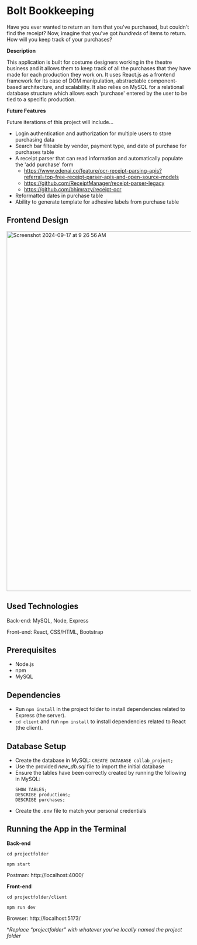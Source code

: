 
# Bolt Bookkeeping

Have you ever wanted to return an item that you've purchased, but couldn't find the receipt? Now, imagine that you've got _hundreds_ of items to return. How will you keep track of your purchases?

**Description**

This application is built for costume designers working in the theatre business and it allows them to keep track of all the purchases that they have made for each production they work on.
It uses React.js as a frontend framework for its ease of DOM manipulation, abstractable component-based architecture, and scalability.
It also relies on MySQL for a relational database structure which allows each 'purchase' entered by the user to be tied to a specific production.


**Future Features**

Future iterations of this project will include...
- Login authentication and authorization for multiple users to store purchasing data
- Search bar filteable by vender, payment type, and date of purchase for purchases table
- A receipt parser that can read information and automatically populate the 'add purchase' form
  - https://www.edenai.co/feature/ocr-receipt-parsing-apis?referral=top-free-receipt-parser-apis-and-open-source-models
  - https://github.com/ReceiptManager/receipt-parser-legacy
  - https://github.com/bhimrazy/receipt-ocr
- Reformatted dates in purchase table
- Ability to generate template for adhesive labels from purchase table
  
## Frontend Design

<img width="984" alt="Screenshot 2024-09-17 at 9 26 56 AM" src="https://github.com/user-attachments/assets/54b6bb28-fd2d-49a4-98bd-4b9557775dc7">


## Used Technologies

Back-end: MySQL, Node, Express

Front-end: React, CSS/HTML, Bootstrap

## Prerequisites

* Node.js
* npm
* MySQL

## Dependencies

* Run `npm install` in the project folder to install dependencies related to Express (the server).
* `cd client` and run `npm install` to install dependencies related to React (the client).

## Database Setup

* Create the database in MySQL: 
	`CREATE DATABASE collab_project;`
* Use the provided _new_db.sql_ file to import the initial database 
* Ensure the tables have been correctly created by running the following in MySQL:
	```USE collab_project;
	SHOW TABLES;
	DESCRIBE productions;
	DESCRIBE purchases;

* Create the .env file to match your personal credentials

## Running the App in the Terminal

**Back-end**

`cd projectfolder`

`npm start`

Postman: http://localhost:4000/

**Front-end**

`cd projectfolder/client`

`npm run dev`

Browser: http://localhost:5173/

*_Replace “projectfolder” with whatever you’ve locally named the project folder_





